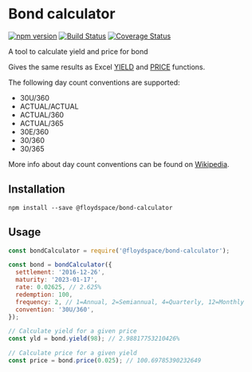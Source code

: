 # Bond calculator

[![npm version](https://badge.fury.io/js/%40floydspace%2Fbond-calculator.svg)](https://badge.fury.io/js/%40floydspace%2Fbond-calculator)
[![Build Status](https://travis-ci.org/floydspace/bond-calculator.svg?branch=master)](https://travis-ci.org/floydspace/bond-calculator)
[![Coverage Status](https://coveralls.io/repos/github/floydspace/bond-calculator/badge.svg?branch=master)](https://coveralls.io/github/floydspace/bond-calculator?branch=master)

A tool to calculate yield and price for bond

Gives the same results as Excel [YIELD](https://support.office.com/en-US/article/YIELD-function-F5F5CA43-C4BD-434F-8BD2-ED3C9727A4FE) and [PRICE](https://support.office.com/en-us/article/PRICE-function-3ea9deac-8dfa-436f-a7c8-17ea02c21b0a) functions.

The following day count conventions are supported:
* 30U/360
* ACTUAL/ACTUAL
* ACTUAL/360
* ACTUAL/365
* 30E/360
* 30/360
* 30/365

More info about day count conventions can be found on [Wikipedia](https://en.wikipedia.org/wiki/Day_count_convention).

## Installation
```
npm install --save @floydspace/bond-calculator
```

## Usage
```javascript
const bondCalculator = require('@floydspace/bond-calculator');

const bond = bondCalculator({
  settlement: '2016-12-26',
  maturity: '2023-01-17',
  rate: 0.02625, // 2.625%
  redemption: 100,
  frequency: 2, // 1=Annual, 2=Semiannual, 4=Quarterly, 12=Monthly
  convention: '30U/360',
});

// Calculate yield for a given price
const yld = bond.yield(98); // 2.98817753210426%

// Calculate price for a given yield
const price = bond.price(0.025); // 100.69785390232649
```
